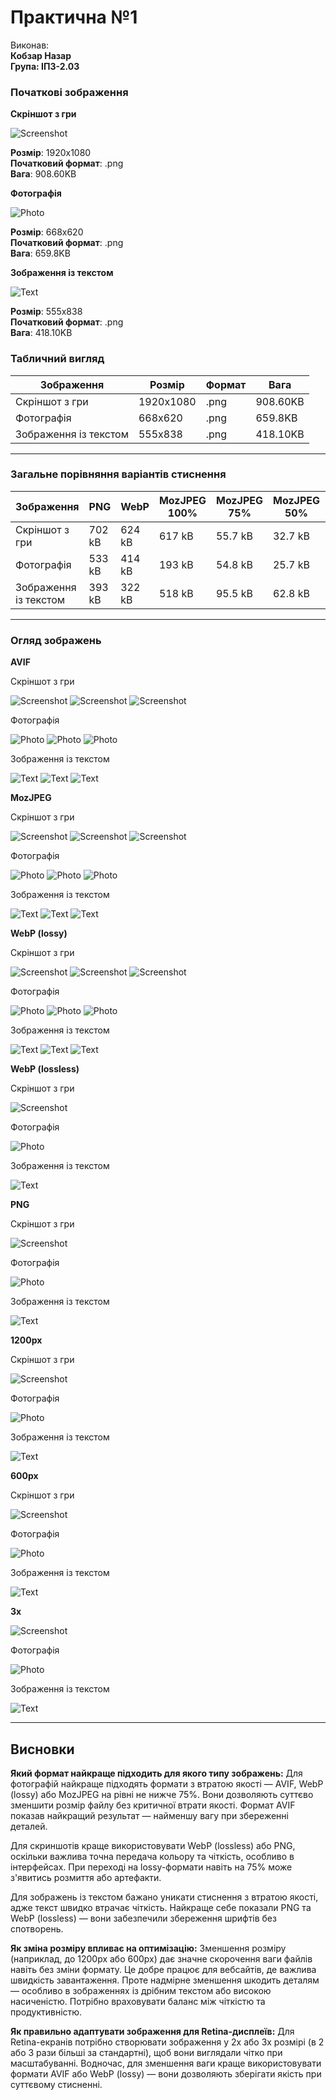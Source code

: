 # Практична №1
Виконав:  
**Кобзар Назар**  
**Група: ІПЗ-2.03**  

### Початкові зображення

**Скріншот з гри**

![Screenshot](https://github.com/user-attachments/assets/fb967e78-ccf2-465b-aabf-3ff2f09ca238)

**Розмір**: 1920х1080  
**Початковий формат**: .png  
**Вага**: 908.60KB  

**Фотографія**

![Photo](https://github.com/user-attachments/assets/5ae03679-2bfd-4b68-9ba5-25fb4c256925)

**Розмір**: 668х620  
**Початковий формат**: .png   
**Вага**: 659.8KB  

**Зображення із текстом**

![Text](https://github.com/user-attachments/assets/73c7485c-d53e-405b-a153-2d5a47fba438)

**Розмір**: 555х838  
**Початковий формат**: .png   
**Вага**: 418.10KB  

### Табличний вигляд
| Зображення              | Розмір       | Формат | Вага      |
|-------------------------|--------------|--------|-----------|
| Скріншот з гри          | 1920х1080    | .png   | 908.60KB  |
| Фотографія              | 668х620      | .png   | 659.8KB   |
| Зображення із текстом   | 555х838      | .png   | 418.10KB  |


****

### Загальне порівняння варіантів стиснення

| Зображення              |  PNG   |  WebP  | MozJPEG 100% | MozJPEG 75% | MozJPEG 50% | WebP 100% | WebP 75% | WebP 50% | AVIF 100% | AVIF 75% | AVIF 50% | 1200 px | 600 px |    3x   |
|-------------------------|--------|--------|--------------|-------------|-------------|-----------|----------|----------|-----------|----------|----------|---------|--------|---------|
| Скріншот з гри          | 702 kB | 624 kB |    617 kB    |   55.7 kB   |   32.7 kB   |   171 kB  |  33.1 kB |  24.1 kB |   232 kB  |  39.7 kB |  17.6 kB | 1.65 MB | 474 kB | 6.58 MB |
| Фотографія              | 533 kB | 414 kB |    193 kB    |   54.8 kB   |   25.7 kB   |   185 kB  |  56.1 kB |  38.5 kB |   132 kB  |  70.6 kB |  36.4 kB | 1.52 MB | 495 kB | 3.36 MB |
| Зображення із текстом   | 393 kB | 322 kB |    518 kB    |   95.5 kB   |   62.8 kB   |   208 kB  |  91.8 kB |  77.2 kB |   172 kB  |  48.5 kB |  19.9 kB | 1.82 MB | 585 kB | 2.94 MB |


****

### Огляд зображень

**AVIF**

Скріншот з гри

![**Screenshot**](https://github.com/mukamarra/KobzarDtI/blob/main/%D0%9F%D0%A01/images/Screenshot_AVIF_100.avif)
![**Screenshot**](https://github.com/mukamarra/KobzarDtI/blob/main/%D0%9F%D0%A01/images/Screenshot_AVIF_75.avif)
![**Screenshot**](https://github.com/mukamarra/KobzarDtI/blob/main/%D0%9F%D0%A01/images/Screenshot_AVIF_50.avif)


Фотографія

![**Photo**](https://github.com/mukamarra/KobzarDtI/blob/main/%D0%9F%D0%A01/images/Photo_AVIF_100.avif)
![**Photo**](https://github.com/mukamarra/KobzarDtI/blob/main/%D0%9F%D0%A01/images/Photo_AVIF_75.avif)
![**Photo**](https://github.com/mukamarra/KobzarDtI/blob/main/%D0%9F%D0%A01/images/Photo_AVIF_50.avif)


Зображення із текстом

![**Text**](https://github.com/mukamarra/KobzarDtI/blob/main/%D0%9F%D0%A01/images/Text_AVIF_100.avif)
![**Text**](https://github.com/mukamarra/KobzarDtI/blob/main/%D0%9F%D0%A01/images/Text_AVIF_75.avif)
![**Text**](https://github.com/mukamarra/KobzarDtI/blob/main/%D0%9F%D0%A01/images/Text_AVIF_50.avif)


**MozJPEG**

Скріншот з гри

![**Screenshot**](https://github.com/mukamarra/KobzarDtI/blob/main/%D0%9F%D0%A01/images/Screenshot_MozJPEG_100.jpg)
![**Screenshot**](https://github.com/mukamarra/KobzarDtI/blob/main/%D0%9F%D0%A01/images/Screenshot_MozJPEG_75.jpg)
![**Screenshot**](https://github.com/mukamarra/KobzarDtI/blob/main/%D0%9F%D0%A01/images/Screenshot_MozJPEG_50.jpg)


Фотографія

![**Photo**](https://github.com/mukamarra/KobzarDtI/blob/main/%D0%9F%D0%A01/images/Photo_MozJPEG_100.jpg)
![**Photo**](https://github.com/mukamarra/KobzarDtI/blob/main/%D0%9F%D0%A01/images/Photo_MozJPEG_75.jpg)
![**Photo**](https://github.com/mukamarra/KobzarDtI/blob/main/%D0%9F%D0%A01/images/Photo_MozJPEG_50.jpg)


Зображення із текстом

![**Text**](https://github.com/mukamarra/KobzarDtI/blob/main/%D0%9F%D0%A01/images/Text_MozJPEG_100.jpg)
![**Text**](https://github.com/mukamarra/KobzarDtI/blob/main/%D0%9F%D0%A01/images/Text_MozJPEG_75.jpg)
![**Text**](https://github.com/mukamarra/KobzarDtI/blob/main/%D0%9F%D0%A01/images/Text_MozJPEG_75.jpg)


**WebP (lossy)**

Скріншот з гри

![**Screenshot**](https://github.com/mukamarra/KobzarDtI/blob/main/%D0%9F%D0%A01/images/Screenshot_WebP_100.webp)
![**Screenshot**](https://github.com/mukamarra/KobzarDtI/blob/main/%D0%9F%D0%A01/images/Screenshot_WebP_75.webp)
![**Screenshot**](https://github.com/mukamarra/KobzarDtI/blob/main/%D0%9F%D0%A01/images/Screenshot_WebP_50.webp)


Фотографія

![**Photo**](https://github.com/mukamarra/KobzarDtI/blob/main/%D0%9F%D0%A01/images/Photo_WebP_100.webp)
![**Photo**](https://github.com/mukamarra/KobzarDtI/blob/main/%D0%9F%D0%A01/images/Photo_WebP_75.webp)
![**Photo**](https://github.com/mukamarra/KobzarDtI/blob/main/%D0%9F%D0%A01/images/Photo_WebP_50.webp)


Зображення із текстом

![**Text**](https://github.com/mukamarra/KobzarDtI/blob/main/%D0%9F%D0%A01/images/Text_WebP_100.webp)
![**Text**](https://github.com/mukamarra/KobzarDtI/blob/main/%D0%9F%D0%A01/images/Text_WebP_75.webp)
![**Text**](https://github.com/mukamarra/KobzarDtI/blob/main/%D0%9F%D0%A01/images/Text_WebP_50.webp)


**WebP (lossless)**

Скріншот з гри

![**Screenshot**](https://github.com/mukamarra/KobzarDtI/blob/main/%D0%9F%D0%A01/images/Screenshot_WebP_lossless.webp)


Фотографія

![**Photo**](https://github.com/mukamarra/KobzarDtI/blob/main/%D0%9F%D0%A01/images/Photo_WebP_lossless.webp)


Зображення із текстом

![**Text**](https://github.com/mukamarra/KobzarDtI/blob/main/%D0%9F%D0%A01/images/Text_WebP_lossless.webp)


**PNG**

Скріншот з гри

![**Screenshot**](https://github.com/mukamarra/KobzarDtI/blob/main/%D0%9F%D0%A01/images/Screenshot_PNG_lossless.png)


Фотографія

![**Photo**](https://github.com/mukamarra/KobzarDtI/blob/main/%D0%9F%D0%A01/images/Photo_PNG_lossless.png)


Зображення із текстом

![**Text**](https://github.com/mukamarra/KobzarDtI/blob/main/%D0%9F%D0%A01/images/Text_PNG_lossless.png)


**1200px**

Скріншот з гри

![**Screenshot**](https://github.com/mukamarra/KobzarDtI/blob/main/%D0%9F%D0%A01/images/Screenshot_1200.png)


Фотографія

![**Photo**](https://github.com/mukamarra/KobzarDtI/blob/main/%D0%9F%D0%A01/images/Photo_1200.png)


Зображення із текстом

![**Text**](https://github.com/mukamarra/KobzarDtI/blob/main/%D0%9F%D0%A01/images/Text_1200.png)


**600px**


Скріншот з гри

![**Screenshot**](https://github.com/mukamarra/KobzarDtI/blob/main/%D0%9F%D0%A01/images/Screenshot_600.png)


Фотографія

![**Photo**](https://github.com/mukamarra/KobzarDtI/blob/main/%D0%9F%D0%A01/images/Photo_600.png)


Зображення із текстом

![**Text**](https://github.com/mukamarra/KobzarDtI/blob/main/%D0%9F%D0%A01/images/Text_600.png)


**3x**

![**Screenshot**](https://github.com/mukamarra/KobzarDtI/blob/main/%D0%9F%D0%A01/images/Screenshot_3x.png)


Фотографія

![**Photo**](https://github.com/mukamarra/KobzarDtI/blob/main/%D0%9F%D0%A01/images/Photo_3x.png)


Зображення із текстом

![**Text**](https://github.com/mukamarra/KobzarDtI/blob/main/%D0%9F%D0%A01/images/Text_3x.png)


****

## Висновки
**Який формат найкраще підходить для якого типу зображень:**
Для фотографій найкраще підходять формати з втратою якості — AVIF, WebP (lossy) або MozJPEG на рівні не нижче 75%. Вони дозволяють суттєво зменшити розмір файлу без критичної втрати якості. Формат AVIF показав найкращий результат — найменшу вагу при збереженні деталей.

Для скриншотів краще використовувати WebP (lossless) або PNG, оскільки важлива точна передача кольору та чіткість, особливо в інтерфейсах. При переході на lossy-формати навіть на 75% може з'явитись розмиття або артефакти.

Для зображень із текстом бажано уникати стиснення з втратою якості, адже текст швидко втрачає чіткість. Найкраще себе показали PNG та WebP (lossless) — вони забезпечили збереження шрифтів без спотворень.


**Як зміна розміру впливає на оптимізацію:**
Зменшення розміру (наприклад, до 1200px або 600px) дає значне скорочення ваги файлів навіть без зміни формату. Це добре працює для вебсайтів, де важлива швидкість завантаження.
Проте надмірне зменшення шкодить деталям — особливо в зображеннях із дрібним текстом або високою насиченістю. Потрібно враховувати баланс між чіткістю та продуктивністю.


**Як правильно адаптувати зображення для Retina-дисплеїв:**
Для Retina-екранів потрібно створювати зображення у 2x або 3x розмірі (в 2 або 3 рази більші за стандартні), щоб вони виглядали чітко при масштабуванні. Водночас, для зменшення ваги краще використовувати формати AVIF або WebP (lossy) — вони дозволяють зберігати якість при суттєвому стисненні.
